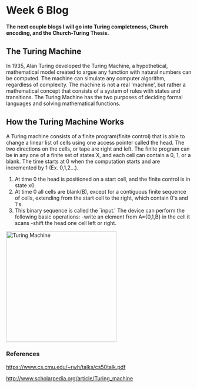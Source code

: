 # Week 6 Blog
**The next couple blogs I will go into Turing completeness, Church encoding, and the Church-Turing Thesis.**
## The Turing Machine
In 1935, Alan Turing developed the Turing Machine, a hypothetical, mathematical model created to argue any function with natural numbers can be computed. The machine can simulate any computer algorithm, regardless of complexity. The machine is not a real 'machine', but rather a mathematical concept that consists of a system of rules with states and transitions. The Turing Machine has the two purposes of deciding formal languages and solving mathematical functions. 

## How the Turing Machine Works
A Turing machine consists of a finite program(finite control) that is able to change a linear list of cells using one access pointer called the head. The two directions on the cells, or tape are right and left. The finite program can be in any one of a finite set of states X, and each cell can contain a 0, 1, or a blank. The time starts at 0 when the computation starts and are incremented by 1 (Ex. 0,1,2...). 

1. At time 0 the head is positioned on a start cell, and the finite control is in state x0. 
2. At time 0 all cells are blank(B), except for a contiguous finite sequence of cells, extending from the start cell to the right, which contain 0's and 1's.
3. This binary sequence is called the `input.' The device can perform the following basic operations:
    -write an element from A={0,1,B} in the cell it scans
    -shift the head one cell left or right.


<img src="https://iq.opengenus.org/content/images/2019/07/TurigMachine.png" alt="Turing Machine" class = "alignleft" width="300"/>

### References
https://www.cs.cmu.edu/~rwh/talks/cs50talk.pdf

http://www.scholarpedia.org/article/Turing_machine